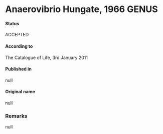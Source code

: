 # Anaerovibrio Hungate, 1966 GENUS

#### Status
ACCEPTED

#### According to
The Catalogue of Life, 3rd January 2011

#### Published in
null

#### Original name
null

### Remarks
null